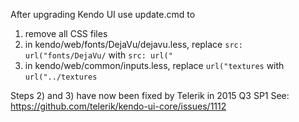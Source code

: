 After upgrading Kendo UI use update.cmd to 
1) remove all CSS files
2) in kendo/web/fonts/DejaVu/dejavu.less, replace ```src: url("fonts/DejaVu/``` with ```src: url("``` 
3) in kendo/web/common/inputs.less, replace ```url("textures``` with ```url("../textures```

Steps 2) and 3) have now been fixed by Telerik in 2015 Q3 SP1
See: https://github.com/telerik/kendo-ui-core/issues/1112
